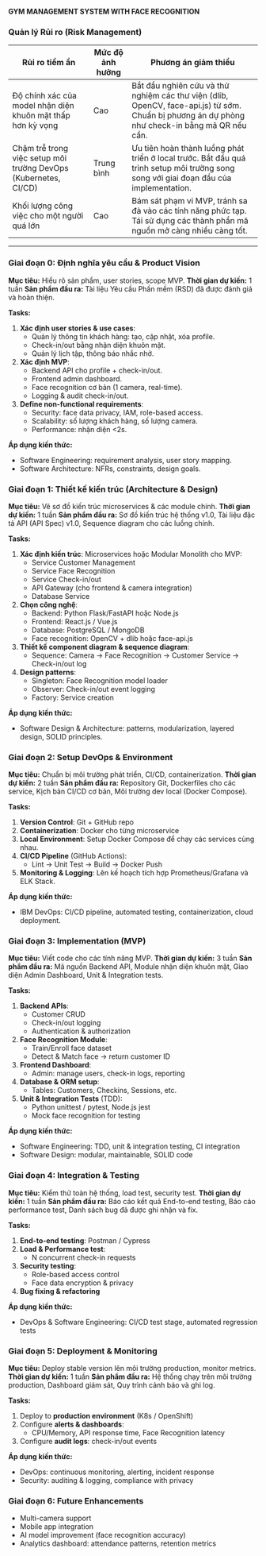 **GYM MANAGEMENT SYSTEM WITH FACE RECOGNITION**

### Quản lý Rủi ro (Risk Management)

| **Rủi ro tiềm ẩn**                                              | **Mức độ ảnh hưởng** | **Phương án giảm thiểu**                                                                                                                       |
| --------------------------------------------------------------- | -------------------- | ---------------------------------------------------------------------------------------------------------------------------------------------- |
| Độ chính xác của model nhận diện khuôn mặt thấp hơn kỳ vọng     | Cao                  | Bắt đầu nghiên cứu và thử nghiệm các thư viện (dlib, OpenCV, face-api.js) từ sớm. Chuẩn bị phương án dự phòng như check-in bằng mã QR nếu cần. |
| Chậm trễ trong việc setup môi trường DevOps (Kubernetes, CI/CD) | Trung bình           | Ưu tiên hoàn thành luồng phát triển ở local trước. Bắt đầu quá trình setup môi trường song song với giai đoạn đầu của implementation.          |
| Khối lượng công việc cho một người quá lớn                      | Cao                  | Bám sát phạm vi MVP, tránh sa đà vào các tính năng phức tạp. Tái sử dụng các thành phần mã nguồn mở càng nhiều càng tốt.                       |

---

### Giai đoạn 0: Định nghĩa yêu cầu & Product Vision

**Mục tiêu:** Hiểu rõ sản phẩm, user stories, scope MVP.
**Thời gian dự kiến:** 1 tuần
**Sản phẩm đầu ra:** Tài liệu Yêu cầu Phần mềm (RSD) đã được đánh giá và hoàn thiện.

**Tasks:**

1.  **Xác định user stories & use cases**:
    - Quản lý thông tin khách hàng: tạo, cập nhật, xóa profile.
    - Check-in/out bằng nhận diện khuôn mặt.
    - Quản lý lịch tập, thông báo nhắc nhở.
2.  **Xác định MVP**:
    - Backend API cho profile + check-in/out.
    - Frontend admin dashboard.
    - Face recognition cơ bản (1 camera, real-time).
    - Logging & audit check-in/out.
3.  **Define non-functional requirements**:
    - Security: face data privacy, IAM, role-based access.
    - Scalability: số lượng khách hàng, số lượng camera.
    - Performance: nhận diện <2s.

**Áp dụng kiến thức:**

- Software Engineering: requirement analysis, user story mapping.
- Software Architecture: NFRs, constraints, design goals.

### Giai đoạn 1: Thiết kế kiến trúc (Architecture & Design)

**Mục tiêu:** Vẽ sơ đồ kiến trúc microservices & các module chính.
**Thời gian dự kiến:** 1 tuần
**Sản phẩm đầu ra:** Sơ đồ kiến trúc hệ thống v1.0, Tài liệu đặc tả API (API Spec) v1.0, Sequence diagram cho các luồng chính.

**Tasks:**

1.  **Xác định kiến trúc**: Microservices hoặc Modular Monolith cho MVP:
    - Service Customer Management
    - Service Face Recognition
    - Service Check-in/out
    - API Gateway (cho frontend & camera integration)
    - Database Service
2.  **Chọn công nghệ**:
    - Backend: Python Flask/FastAPI hoặc Node.js
    - Frontend: React.js / Vue.js
    - Database: PostgreSQL / MongoDB
    - Face recognition: OpenCV + dlib hoặc face-api.js
3.  **Thiết kế component diagram & sequence diagram**:
    - Sequence: Camera → Face Recognition → Customer Service → Check-in/out log
4.  **Design patterns**:
    - Singleton: Face Recognition model loader
    - Observer: Check-in/out event logging
    - Factory: Service creation

**Áp dụng kiến thức:**

- Software Design & Architecture: patterns, modularization, layered design, SOLID principles.

### Giai đoạn 2: Setup DevOps & Environment

**Mục tiêu:** Chuẩn bị môi trường phát triển, CI/CD, containerization.
**Thời gian dự kiến:** 2 tuần
**Sản phẩm đầu ra:** Repository Git, Dockerfiles cho các service, Kịch bản CI/CD cơ bản, Môi trường dev local (Docker Compose).

**Tasks:**

1.  **Version Control**: Git + GitHub repo
2.  **Containerization**: Docker cho từng microservice
3.  **Local Environment**: Setup Docker Compose để chạy các services cùng nhau.
4.  **CI/CD Pipeline** (GitHub Actions):
    - Lint → Unit Test → Build → Docker Push
5.  **Monitoring & Logging**: Lên kế hoạch tích hợp Prometheus/Grafana và ELK Stack.

**Áp dụng kiến thức:**

- IBM DevOps: CI/CD pipeline, automated testing, containerization, cloud deployment.

### Giai đoạn 3: Implementation (MVP)

**Mục tiêu:** Viết code cho các tính năng MVP.
**Thời gian dự kiến:** 3 tuần
**Sản phẩm đầu ra:** Mã nguồn Backend API, Module nhận diện khuôn mặt, Giao diện Admin Dashboard, Unit & Integration tests.

**Tasks:**

1.  **Backend APIs**:
    - Customer CRUD
    - Check-in/out logging
    - Authentication & authorization
2.  **Face Recognition Module**:
    - Train/Enroll face dataset
    - Detect & Match face → return customer ID
3.  **Frontend Dashboard**:
    - Admin: manage users, check-in logs, reporting
4.  **Database & ORM setup**:
    - Tables: Customers, Checkins, Sessions, etc.
5.  **Unit & Integration Tests** (TDD):
    - Python unittest / pytest, Node.js jest
    - Mock face recognition for testing

**Áp dụng kiến thức:**

- Software Engineering: TDD, unit & integration testing, CI integration
- Software Design: modular, maintainable, SOLID code

### Giai đoạn 4: Integration & Testing

**Mục tiêu:** Kiểm thử toàn hệ thống, load test, security test.
**Thời gian dự kiến:** 1 tuần
**Sản phẩm đầu ra:** Báo cáo kết quả End-to-end testing, Báo cáo performance test, Danh sách bug đã được ghi nhận và fix.

**Tasks:**

1.  **End-to-end testing**: Postman / Cypress
2.  **Load & Performance test**:
    - N concurrent check-in requests
3.  **Security testing**:
    - Role-based access control
    - Face data encryption & privacy
4.  **Bug fixing & refactoring**

**Áp dụng kiến thức:**

- DevOps & Software Engineering: CI/CD test stage, automated regression tests

### Giai đoạn 5: Deployment & Monitoring

**Mục tiêu:** Deploy stable version lên môi trường production, monitor metrics.
**Thời gian dự kiến:** 1 tuần
**Sản phẩm đầu ra:** Hệ thống chạy trên môi trường production, Dashboard giám sát, Quy trình cảnh báo và ghi log.

**Tasks:**

1.  Deploy to **production environment** (K8s / OpenShift)
2.  Configure **alerts & dashboards**:
    - CPU/Memory, API response time, Face Recognition latency
3.  Configure **audit logs**: check-in/out events

**Áp dụng kiến thức:**

- DevOps: continuous monitoring, alerting, incident response
- Security: auditing & logging, compliance with privacy

### Giai đoạn 6: Future Enhancements

- Multi-camera support
- Mobile app integration
- AI model improvement (face recognition accuracy)
- Analytics dashboard: attendance patterns, retention metrics
